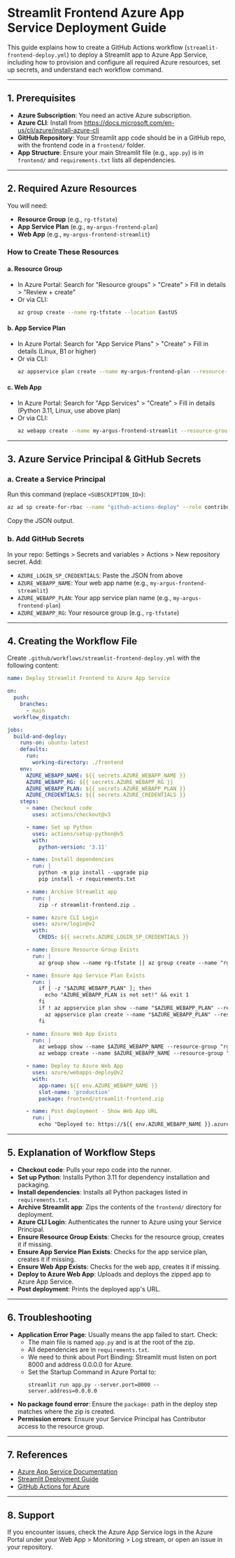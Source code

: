 # Streamlit Frontend Azure App Service Deployment Guide

This guide explains how to create a GitHub Actions workflow (`streamlit-frontend-deploy.yml`) to deploy a Streamlit app to Azure App Service, including how to provision and configure all required Azure resources, set up secrets, and understand each workflow command.

---

## 1. Prerequisites

- **Azure Subscription**: You need an active Azure subscription.
- **Azure CLI**: Install from https://docs.microsoft.com/en-us/cli/azure/install-azure-cli
- **GitHub Repository**: Your Streamlit app code should be in a GitHub repo, with the frontend code in a `frontend/` folder.
- **App Structure**: Ensure your main Streamlit file (e.g., `app.py`) is in `frontend/` and `requirements.txt` lists all dependencies.

---

## 2. Required Azure Resources

You will need:
- **Resource Group** (e.g., `rg-tfstate`)
- **App Service Plan** (e.g., `my-argus-frontend-plan`)
- **Web App** (e.g., `my-argus-frontend-streamlit`)

### How to Create These Resources

#### a. Resource Group
- In Azure Portal: Search for "Resource groups" > "Create" > Fill in details > "Review + create"
- Or via CLI:
  ```sh
  az group create --name rg-tfstate --location EastUS
  ```

#### b. App Service Plan
- In Azure Portal: Search for "App Service Plans" > "Create" > Fill in details (Linux, B1 or higher)
- Or via CLI:
  ```sh
  az appservice plan create --name my-argus-frontend-plan --resource-group rg-tfstate --sku B1 --is-linux
  ```

#### c. Web App
- In Azure Portal: Search for "App Services" > "Create" > Fill in details (Python 3.11, Linux, use above plan)
- Or via CLI:
  ```sh
  az webapp create --name my-argus-frontend-streamlit --resource-group rg-tfstate --plan my-argus-frontend-plan --runtime "PYTHON:3.11"
  ```

---

## 3. Azure Service Principal & GitHub Secrets

### a. Create a Service Principal
Run this command (replace `<SUBSCRIPTION_ID>`):
```sh
az ad sp create-for-rbac --name "github-actions-deploy" --role contributor --scopes /subscriptions/<SUBSCRIPTION_ID> --sdk-auth
```
Copy the JSON output.

### b. Add GitHub Secrets
In your repo: Settings > Secrets and variables > Actions > New repository secret. Add:
- `AZURE_LOGIN_SP_CREDENTIALS`: Paste the JSON from above
- `AZURE_WEBAPP_NAME`: Your web app name (e.g., `my-argus-frontend-streamlit`)
- `AZURE_WEBAPP_PLAN`: Your app service plan name (e.g., `my-argus-frontend-plan`)
- `AZURE_WEBAPP_RG`: Your resource group (e.g., `rg-tfstate`)

---

## 4. Creating the Workflow File

Create `.github/workflows/streamlit-frontend-deploy.yml` with the following content:

```yaml
name: Deploy Streamlit Frontend to Azure App Service

on:
  push:
    branches:
      - main
  workflow_dispatch:

jobs:
  build-and-deploy:
    runs-on: ubuntu-latest
    defaults:
      run:
        working-directory: ./frontend
    env:
      AZURE_WEBAPP_NAME: ${{ secrets.AZURE_WEBAPP_NAME }}
      AZURE_WEBAPP_RG: ${{ secrets.AZURE_WEBAPP_RG }}
      AZURE_WEBAPP_PLAN: ${{ secrets.AZURE_WEBAPP_PLAN }}
      AZURE_CREDENTIALS: ${{ secrets.AZURE_CREDENTIALS }}
    steps:
      - name: Checkout code
        uses: actions/checkout@v3

      - name: Set up Python
        uses: actions/setup-python@v5
        with:
          python-version: '3.11'

      - name: Install dependencies
        run: |
          python -m pip install --upgrade pip
          pip install -r requirements.txt

      - name: Archive Streamlit app
        run: |
          zip -r streamlit-frontend.zip .

      - name: Azure CLI Login
        uses: azure/login@v2
        with:
          CREDS: ${{ secrets.AZURE_LOGIN_SP_CREDENTIALS }}

      - name: Ensure Resource Group Exists
        run: |
          az group show --name rg-tfstate || az group create --name "rg-tfstate" --location "EastUS"

      - name: Ensure App Service Plan Exists
        run: |
          if [ -z "$AZURE_WEBAPP_PLAN" ]; then
            echo "AZURE_WEBAPP_PLAN is not set!" && exit 1
          fi
          if ! az appservice plan show --name "$AZURE_WEBAPP_PLAN" --resource-group rg-tfstate; then
            az appservice plan create --name "$AZURE_WEBAPP_PLAN" --resource-group rg-tfstate --sku B1 --is-linux
          fi

      - name: Ensure Web App Exists
        run: |
          az webapp show --name $AZURE_WEBAPP_NAME --resource-group "rg-tfstate" || \
          az webapp create --name $AZURE_WEBAPP_NAME --resource-group "rg-tfstate" --plan $AZURE_WEBAPP_PLAN --runtime "PYTHON:3.11"

      - name: Deploy to Azure Web App
        uses: azure/webapps-deploy@v2
        with:
          app-name: ${{ env.AZURE_WEBAPP_NAME }}
          slot-name: 'production'
          package: frontend/streamlit-frontend.zip

      - name: Post deployment - Show Web App URL
        run: |
          echo "Deployed to: https://${{ env.AZURE_WEBAPP_NAME }}.azurewebsites.net"
```

---

## 5. Explanation of Workflow Steps

- **Checkout code**: Pulls your repo code into the runner.
- **Set up Python**: Installs Python 3.11 for dependency installation and packaging.
- **Install dependencies**: Installs all Python packages listed in `requirements.txt`.
- **Archive Streamlit app**: Zips the contents of the `frontend/` directory for deployment.
- **Azure CLI Login**: Authenticates the runner to Azure using your Service Principal.
- **Ensure Resource Group Exists**: Checks for the resource group, creates it if missing.
- **Ensure App Service Plan Exists**: Checks for the app service plan, creates it if missing.
- **Ensure Web App Exists**: Checks for the web app, creates it if missing.
- **Deploy to Azure Web App**: Uploads and deploys the zipped app to Azure App Service.
- **Post deployment**: Prints the deployed app's URL.

---

## 6. Troubleshooting

- **Application Error Page**: Usually means the app failed to start. Check:
  - The main file is named `app.py` and is at the root of the zip.
  - All dependencies are in `requirements.txt`.
  - We need to think about Port Binding: Streamlit must listen on port 8000 and address 0.0.0.0 for Azure.
  - Set the Startup Command in Azure Portal to:
    ```
    streamlit run app.py --server.port=8000 --server.address=0.0.0.0
    ```
- **No package found error**: Ensure the `package:` path in the deploy step matches where the zip is created.
- **Permission errors**: Ensure your Service Principal has Contributor access to the resource group.

---

## 7. References
- [Azure App Service Documentation](https://docs.microsoft.com/en-us/azure/app-service/)
- [Streamlit Deployment Guide](https://docs.streamlit.io/)
- [GitHub Actions for Azure](https://github.com/Azure/actions)

---

## 8. Support
If you encounter issues, check the Azure App Service logs in the Azure Portal under your Web App > Monitoring > Log stream, or open an issue in your repository.
